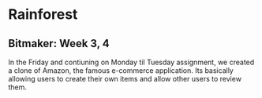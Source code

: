 # Rainforest
## Bitmaker: Week 3, 4

In the Friday and contiuning on Monday til Tuesday assignment, we created a clone of Amazon, the famous e-commerce application. Its basically allowing users to create their own items and allow other users to review them.
